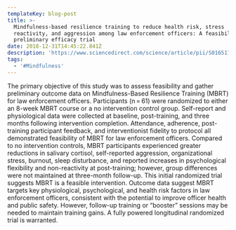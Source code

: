 ```yaml
---
templateKey: blog-post
title: >-
  Mindfulness-based resilience training to reduce health risk, stress
  reactivity, and aggression among law enforcement officers: A feasibility and
  preliminary efficacy trial
date: 2018-12-31T14:45:22.841Z
description: 'https://www.sciencedirect.com/science/article/pii/S0165178117318747'
tags:
  - '#Mindfulness'
---
```

The primary objective of this study was to assess feasibility and gather preliminary outcome data on Mindfulness-Based Resilience Training (MBRT) for law enforcement officers. Participants (n = 61) were randomized to either an 8-week MBRT course or a no intervention control group. Self-report and physiological data were collected at baseline, post-training, and three months following intervention completion. Attendance, adherence, post-training participant feedback, and interventionist fidelity to protocol all demonstrated feasibility of MBRT for law enforcement officers. Compared to no intervention controls, MBRT participants experienced greater reductions in salivary cortisol, self-reported aggression, organizational stress, burnout, sleep disturbance, and reported increases in psychological flexibility and non-reactivity at post-training; however, group differences were not maintained at three-month follow-up. This initial randomized trial suggests MBRT is a feasible intervention. Outcome data suggest MBRT targets key physiological, psychological, and health risk factors in law enforcement officers, consistent with the potential to improve officer health and public safety. However, follow-up training or “booster” sessions may be needed to maintain training gains. A fully powered longitudinal randomized trial is warranted.
